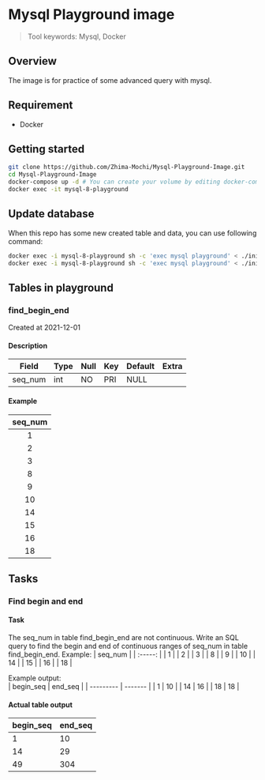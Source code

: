 # Mysql Playground image
> Tool keywords: Mysql, Docker
## Overview
The image is for practice of some advanced query with mysql.

## Requirement
- Docker

## Getting started

```sh
git clone https://github.com/Zhima-Mochi/Mysql-Playground-Image.git
cd Mysql-Playground-Image
docker-compose up -d # You can create your volume by editing docker-compose.yml
docker exec -it mysql-8-playground 
```
## Update database
When this repo has some new created table and data, you can use following command: 

```sh
docker exec -i mysql-8-playground sh -c 'exec mysql playground' < ./initdb.d/1_schema.sql
docker exec -i mysql-8-playground sh -c 'exec mysql playground' < ./initdb.d/2_data.sql
```
## Tables in playground
### find_begin_end 
Created at 2021-12-01
#### Description
| Field   | Type | Null | Key | Default | Extra |
| ------- | ---- | ---- | --- | ------- | ----- |
| seq_num | int  | NO   | PRI | NULL    |       |
#### Example
| seq_num |
| :-----: |
|    1    |
|    2    |
|    3    |
|    8    |
|    9    |
|   10    |
|   14    |
|   15    |
|   16    |
|   18    |

## Tasks
### Find begin and end
#### Task
The seq_num in table find_begin_end are not continuous. Write an SQL query to find the
begin and end of continuous ranges of seq_num in table find_begin_end.
Example: 
| seq_num |
| :-----: |
|    1    |
|    2    |
|    3    |
|    8    |
|    9    |
|   10    |
|   14    |
|   15    |
|   16    |
|   18    |

Example output:  
| begin_seq | end_seq |
| --------- | ------- |
| 1         | 10      |
| 14        | 16      |
| 18        | 18      |
#### Actual table output
| begin_seq | end_seq |
| --------- | ------- |
| 1         | 10      |
| 14        | 29      |
| 49        | 304     |
